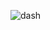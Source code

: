 ![dash](https://github.com/AlirezaMsv/Hamkelasi/assets/76426674/1ed97e24-b718-4f6e-8713-1111e5430c3a)
